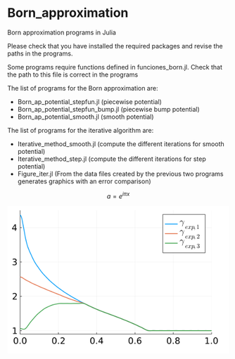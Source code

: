 # Born_approximation
 
Born approximation programs in Julia

Please check that you have installed the required packages and revise the paths
in the programs. 


Some programs require functions defined in funciones_born.jl. 
Check that the path to this file is correct in the programs

The list of programs for the Born approximation are:
- Born_ap_potential_stepfun.jl     (piecewise potential)
- Born_ap_potential_stepfun_bump.jl  (piecewise bump potential)
- Born_ap_potential_smooth.jl  (smooth potential)

The list of programs for the iterative algorithm are:
- Iterative_method_smooth.jl (compute the different iterations for smooth potential)
- Iterative_method_step.jl (compute the different iterations for step potential)
- Figure_iter.jl (From the data files created by the previous two programs 
  generates graphics with an error comparison)

$$
  a=e^{i\pi x}
$$

![Ejemplo](images/dibujo.png)
